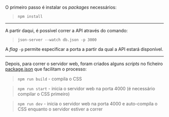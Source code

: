 O primeiro passo é instalar os *packages* necessários:

> `npm install`

---

A partir daqui, é possível correr a API através do comando:

> `json-server --watch db.json -p 3000`

A *flag* `-p` permite especificar a porta a partir da qual a API estará disponível.

---

Depois, para correr o servidor web, foram criados alguns *scripts* no ficheiro [package.json](package.json) que facilitam o processo:

> `npm run build` - compila o CSS

> `npm run start` - inicia o servidor web na porta 4000 (é necessário compilar o CSS primeiro)

> `npm run dev` - inicia o servidor web na porta 4000 e auto-compila o CSS enquanto o servidor estiver a correr
